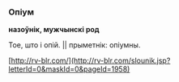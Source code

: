 ### Опіум
**назоўнік, мужчынскі род**

Тое, што і опій. || прыметнік: опіумны.

<a rel="author">[http://rv-blr.com/](http://rv-blr.com/slounik.jsp?letterId=0&maskId=0&pageId=1958)</a>
